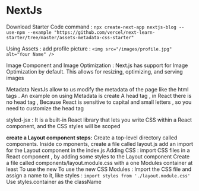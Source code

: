 # NextJs
Download Starter Code command :
`npx create-next-app nextjs-blog --use-npm --example "https://github.com/vercel/next-learn-starter/tree/master/assets-metadata-css-starter" `

Using Assets :
add profile picture :
`<img src="/images/profile.jpg" alt="Your Name" /> `

Image Component and Image Optimization :
Next.js has support for Image Optimization by default. This allows for resizing, optimizing, and serving images


Metadata
NextJs  allow to us modify the metadata of the page like the html tags .
An example on using Metadata is create A head tag , in React there is no head tag , Because React is sensitive to capital and small letters , so you need to customize the  head tag 


styled-jsx : It is a built-in  React library that lets you write CSS within a React component, and the CSS styles will be scoped


**create a Layout component steps:**
Create a top-level directory called components.
Inside co
mponents, create a file called layout.js
add an import for the Layout component in the index.js
Adding CSS :
import CSS files in a React component , by adding some styles to the Layout component
Create a file called components/layout.module.css with a one Modules container at least 
To use the new  To use the new CSS Modules :
Import the CSS file and assign a name to it, like styles :
`import styles from './layout.module.css'`
Use styles.container as the className

